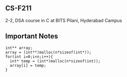 ## CS-F211
2-2, DSA course in C at BITS Pilani, Hyderabad Campus

## Important Notes

```
int** array;
array = (int**)malloc(n*sizeof(int*));
for(int i=0;i<n;i++){
  int* temp = (int*)malloc(n*sizeof(int));
  array[i] = temp;
}
```
